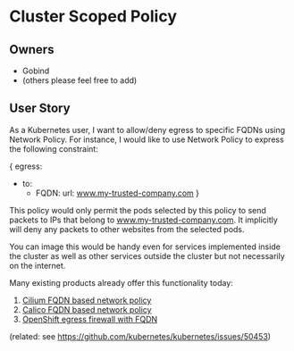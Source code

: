 # Cluster Scoped Policy

## Owners

- Gobind
- (others please feel free to add)

## User Story

As a Kubernetes user, I want to allow/deny egress to specific FQDNs using Network Policy. 
For instance, I would like to use Network Policy to express the following constraint:

{
  egress:
  - to:
    - FQDN:
        url: www.my-trusted-company.com
}

This policy would only permit the pods selected by this policy to send packets to IPs
that belong to www.my-trusted-company.com. It implicitly will deny any packets to other
websites from the selected pods.

You can image this would be handy even for services implemented inside the cluster as
well as other services outside the cluster but not necessarily on the internet.

Many existing products already offer this functionality today:
1. [Cilium FQDN based network policy](https://docs.cilium.io/en/v1.8/policy/language/#dns-based)
2. [Calico FQDN based network policy](https://docs.projectcalico.org/security/calico-enterprise/egress-access-controls)
3. [OpenShift egress firewall with FQDN](https://docs.openshift.com/container-platform/4.3/networking/openshift_sdn/configuring-egress-firewall.html#domain-name-server-resolution_configuring-an-egress-firewall)

(related: see https://github.com/kubernetes/kubernetes/issues/50453)
